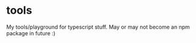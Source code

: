 # tools

My tools/playground for typescript stuff. May or may not become an npm package in future :)
